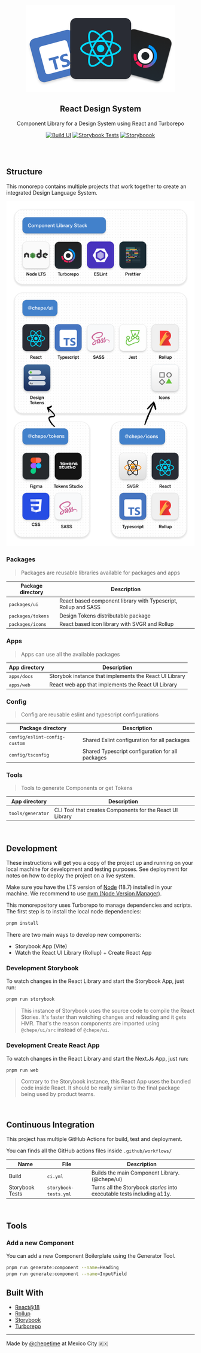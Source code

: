 <div align="center">
  <a href="https://github.com/chepetime/react-design-system">
    <img src="./docs/logo@2x.png" alt="Logo" width="400" height="233">
  </a>
  <h2 align="center"><strong>React Design System</strong></h2>
  <p align="center">
    Component Library for a Design System using React and Turborepo
  </p>

[![Build UI](https://github.com/chepetime/react-turborepo-dls/actions/workflows/ci.yml/badge.svg)](https://github.com/chepetime/react-turborepo-dls/actions/workflows/ci.yml) [![Storybook Tests](https://github.com/chepetime/react-turborepo-dls/actions/workflows/storybook-tests.yml/badge.svg)](https://github.com/chepetime/react-turborepo-dls/actions/workflows/storybook-tests.yml)
[![Storyboook](https://img.shields.io/badge/Storybook-main-ff69b4)](https://main--640570a127fec98c46084e16.chromatic.com/)

</div>
<br/>

<br/>

## Structure

This monorepo contains multiple projects that work together to create an integrated Design Language System.

<div align="center">
  <img src="./docs/stack@2x.png" alt="chepe DLS" width="750">
</div>

### Packages

> Packages are reusable libraries available for packages and apps

| Package directory | Description                                                    |
| ----------------- | -------------------------------------------------------------- |
| `packages/ui`     | React based component library with Typescript, Rollup and SASS |
| `packages/tokens` | Design Tokens distributable package                            |
| `packages/icons`  | React based icon library with SVGR and Rollup                  |

### Apps

> Apps can use all the available packages

| App directory | Description                                            |
| ------------- | ------------------------------------------------------ |
| `apps/docs`   | Storybok instance that implements the React UI Library |
| `apps/web`    | React web app that implements the React UI Library     |

### Config

> Config are reusable eslint and typescript configurations

| Package directory             | Description                                      |
| ----------------------------- | ------------------------------------------------ |
| `config/eslint-config-custom` | Shared Eslint configuration for all packages     |
| `config/tsconfig`             | Shared Typescript configuration for all packages |

### Tools

> Tools to generate Components or get Tokens

| App directory     | Description                                               |
| ----------------- | --------------------------------------------------------- |
| `tools/generator` | CLI Tool that creates Components for the React UI Library |

<br/>

## Development

These instructions will get you a copy of the project up and running on your local machine for development and testing purposes. See deployment for notes on how to deploy the project on a live system.

Make sure you have the LTS version of [Node](https://nodejs.dev/) (18.7) installed in your machine. We recommend to use [nvm (Node Version Manager)](https://github.com/nvm-sh/nvm).

This monorepository uses Turborepo to manage dependencies and scripts. The first step is to install the local node dependencies:

```sh
pnpm install
```

There are two main ways to develop new components:

- Storybook App (Vite)
- Watch the React UI Library (Rollup) + Create React App

### Development Storybook

To watch changes in the React Library and start the Storybook App, just run:

```sh
pnpm run storybook
```

> This instance of Storybook uses the source code to compile the React Stories. It's faster than watching changes and reloading and it gets HMR. That's the reason components are imported using `@chepe/ui/src` instead of `@chepe/ui`.

### Development Create React App

To watch changes in the React Library and start the Next.Js App, just run:

```sh
pnpm run web
```

> Contrary to the Storybook instance, this React App uses the bundled code inside React. It should be really similar to the final package being used by product teams.

<br/>

## Continuous Integration

This project has multiple GitHub Actions for build, test and deployment.

You can finds all the GitHub actions files inside `.github/workflows/`

| Name            | File                  | Description                                                             |
| --------------- | --------------------- | ----------------------------------------------------------------------- |
| Build           | `ci.yml`              | Builds the main Component Library. (@chepe/ui)                          |
| Storybook Tests | `storybook-tests.yml` | Turns all the Storybook _stories_ into executable tests including a11y. |

<br/>

## Tools

### Add a new Component

You can add a new Component Boilerplate using the Generator Tool.

```sh
pnpm run generate:component --name=Heading
pnpm run generate:component --name=InputField
```

## Built With

- [React@18](https://reactjs.org/)
- [Rollup](https://rollupjs.org/)
- [Storybook](https://storybook.js.org/)
- [Turborepo](https://turborepo.org/)

---

Made by [@chepetime](https://github.com/chepetimetime) at Mexico City 🇲🇽
